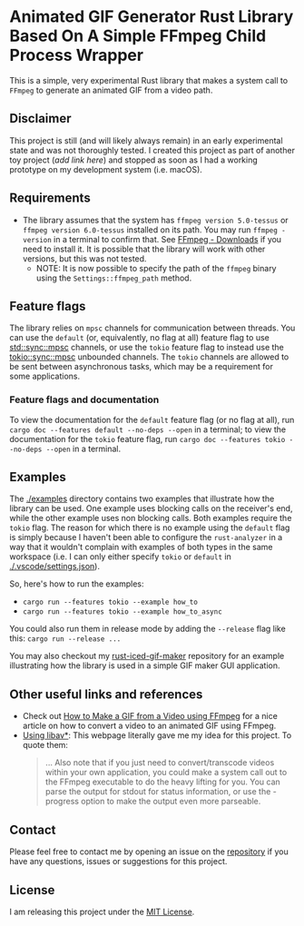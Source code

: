 # Animated GIF Generator Rust Library Based On A Simple FFmpeg Child Process Wrapper

This is a simple, very experimental Rust library that makes a system call to `FFmpeg` to generate an animated GIF from a video path.

## Disclaimer

This project is still (and will likely always remain) in an early experimental state and was not thoroughly tested. I created this project as part of another toy project (_add link here_) and stopped as soon as I had a working prototype on my development system (i.e. macOS).

## Requirements

* The library assumes that the system has `ffmpeg version 5.0-tessus` or `ffmpeg version 6.0-tessus` installed on its path. You may run `ffmpeg -version` in a terminal to confirm that. See [FFmpeg - Downloads](https://ffmpeg.org/download.html#releases) if you need to install it. It is possible that the library will work with other versions, but this was not tested.
  * NOTE: It is now possible to specify the path of the `ffmpeg` binary using the `Settings::ffmpeg_path` method.

## Feature flags

The library relies on `mpsc` channels for communication between threads. You can use the `default` (or, equivalently, no flag at all) feature flag to use [std::sync::mpsc](https://doc.rust-lang.org/std/sync/mpsc/index.html) channels, or use the `tokio` feature flag to instead use the [tokio::sync::mpsc](https://docs.rs/tokio/latest/tokio/sync/mpsc/index.html) unbounded channels. The `tokio` channels are allowed to be sent between asynchronous tasks, which may be a requirement for some applications.

### Feature flags and documentation

To view the documentation for the `default` feature flag (or no flag at all), run `cargo doc --features default --no-deps --open` in a terminal; to view the documentation for the `tokio` feature flag, run `cargo doc --features tokio --no-deps --open` in a terminal.

## Examples

The [./examples](./examples) directory contains two examples that illustrate how the library can be used. One example uses blocking calls on the receiver's end, while the other example uses non blocking calls. Both examples require the `tokio` flag. The reason for which there is no example using the `default` flag is simply because I haven't been able to configure the `rust-analyzer` in a way that it wouldn't complain with examples of both types in the same workspace (i.e. I can only either specify `tokio` or `default` in [./.vscode/settings.json](./.vscode/settings.json)).

So, here's how to run the examples:
* `cargo run --features tokio --example how_to`
* `cargo run --features tokio --example how_to_async`

You could also run them in release mode by adding the `--release` flag like this: `cargo run --release ...`

You may also checkout my [rust-iced-gif-maker](https://github.com/BB-301/rust-iced-gif-maker.git) repository for an example illustrating how the library is used in a simple GIF maker GUI application.

## Other useful links and references

* Check out [How to Make a GIF from a Video using FFmpeg](https://creatomate.com/blog/how-to-make-a-gif-from-a-video-using-ffmpeg) for a nice article on how to convert a video to an animated GIF using FFmpeg.
* [Using libav*](https://trac.ffmpeg.org/wiki/Using%20libav*): This webpage literally gave me my idea for this project. To quote them: <blockquote>... Also note that if you just need to convert/transcode videos within your own application, you could make a system call out to the FFmpeg executable to do the heavy lifting for you. You can parse the output for stdout for status information, or use the -progress option to make the output even more parseable.</blockquote>

## Contact

Please feel free to contact me by opening an issue on the [repository](https://github.com/BB-301/rust-ffmpeg-gif-maker/issues) if you have any questions, issues or suggestions for this project.

## License

I am releasing this project under the [MIT License](./LICENSE).